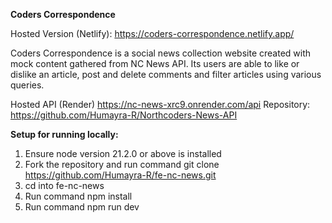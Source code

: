**Coders Correspondence**

Hosted Version (Netlify): https://coders-correspondence.netlify.app/

Coders Correspondence is a social news collection website created with mock content gathered from NC News API. Its users are able to like or dislike an article, post and delete comments and filter articles using various queries. 

Hosted API (Render) https://nc-news-xrc9.onrender.com/api
Repository: https://github.com/Humayra-R/Northcoders-News-API

**Setup for running locally:**
1. Ensure node version 21.2.0 or above is installed
2. Fork the repository and run command git clone https://github.com/Humayra-R/fe-nc-news.git
3. cd into fe-nc-news
4. Run command npm install
5. Run command npm run dev







